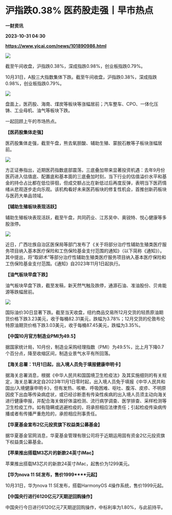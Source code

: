 # 沪指跌0.38% 医药股走强丨早市热点
**一财资讯**

**2023-10-31 04:30**

**https://www.yicai.com/news/101890986.html**

![](https://imgcdn.yicai.com/uppics/slides/2023/10/747d60033e6f9a097ca843db7ab85b67.jpg)

截至午间收盘，沪指跌0.38%，深成指跌0.98%，创业板指跌0.79%。

10月31日，A股三大指数集体下跌。截至午间收盘，沪指跌0.38%，深成指跌0.98%，创业板指跌0.79%。

![](https://imgcdn.yicai.com/uppics/images/2023/10/550b09e629474a4105795016a1561ea4.jpg)

盘面上，医药股、海南、煤炭等板块等涨幅居前；汽车整车、CPO、一体化压铸、工业母机、油气等板块下跌。

一起回顾上午的市场热点。

**【****医药股集体走强****】**

医药股集体走强，截至午盘，熊去氧胆酸、辅助生殖、蒙脱石散等子板块涨幅居前。

![](https://imgcdn.yicai.com/uppics/images/2023/10/8aa5ec3c644061977fb3af0845253e5c.jpg)

方正证券指出，近期医药指数底部震荡，三底叠加带来显著投资机遇：去年9月份医药进入估值底、配置底和基本面的三底叠加时刻，当下行业的估值溢价水平和基金的持仓占比都在低位徘徊，但成交额占比在新低过后再度反弹，表明当下医药情绪从悲观逐步走向乐观。该机构看好未来医药板块的修复性机会，首推创新药板块与医药大单品领域。

**【辅助生殖板块表现活跃】**

辅助生殖板块表现活跃，截至午盘，共同药业、江苏吴中、奥锐特、悦心健康等多股涨停。

![](https://imgcdn.yicai.com/uppics/images/2023/10/d33e3b3bd21633cb1037b1ec8017aff9.jpg)

近日，广西壮族自治区医保局等部门发布了《关于将部分治疗性辅助生殖类医疗服务项目纳入基本医疗保险和工伤保险基金支付范围的通知》（以下简称《通知》）。其中提出，将“取卵术”等部分治疗性辅助生殖类医疗服务项目纳入基本医疗保险和工伤保险基金支付范围。《通知》自2023年11月1日起执行。

**【油气板块早盘下跌】**

油气板块早盘下跌，截至发稿，新天然气触及跌停，通源石油、准油股份、贝肯能源等跌幅居前。

![](https://imgcdn.yicai.com/uppics/images/2023/10/ff3106af1e60d46771631948c1252c9b.jpg)

国际油价30日显著下跌。截至当天收盘，纽约商品交易所12月交货的轻质原油期货价格下跌3.23美元，收于每桶82.31美元，跌幅为3.78%；12月交货的伦敦布伦特原油期货价格下跌3.03美元，收于每桶87.45美元，跌幅为3.35%。

**【中国****10****月官方制造业****PMI****为****49.5****】**

据国家统计局，10月份，制造业采购经理指数（PMI）为49.5%，比上月下降0.7个百分点，降至收缩区间，制造业景气水平有所回落。

**【海关总署：****11****月****1****日起，出入境人员免于填报健康申明卡】**

据海关总署消息，根据《中华人民共和国国境卫生检疫法》及其实施细则的有关规定，海关总署决定自2023年11月1日零时起，出入境人员免于填报《中华人民共和国出/入境健康申明卡》，但有发热、咳嗽、呼吸困难、呕吐、腹泻、皮疹、不明原因皮下出血等传染病症状，或已经诊断患有传染性疾病的出入境人员须主动向海关进行健康申报，并配合海关做好体温检测、流行病学调查、医学排查、采样检测等卫生检疫工作。如有隐瞒或逃避检疫的，将承担相应法律责任；引起检疫传染病传播或者有传播严重危险的，承担相应刑事责任。

**【华夏基金宣布2亿元投资旗下权益类公募基金】**

据华夏基金官网消息，华夏基金管理有限公司将于近期运用固有资金2亿元投资旗下权益类公募基金。

**【苹果推出搭载****M3****芯片的新款****24****英寸****iMac****】**

苹果推出搭载M3芯片的新款24英寸iMac，起售价为1299美元。

**【****华为****nova 11 SE****发布，售价****1999****元起】**

10月31日，华为nova 11 SE发布，搭载HarmonyOS 4操作系统，售价1999元起。

**【中国央行进行****6120****亿元****7****天期逆回购操作】**

中国央行今日进行6120亿元7天期逆回购操作，中标利率为1.80%，与此前持平。